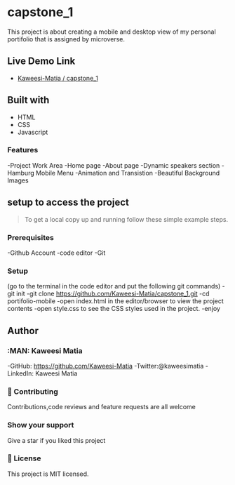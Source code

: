 # capstone_1

This project is about creating a mobile and desktop view of my personal portifolio that is assigned by microverse. 

## Live Demo Link

- [Kaweesi-Matia / capstone_1](https://kaweesi-matia.github.io/capstone_1/)

## Built with

- HTML
- CSS
- Javascript

### Features

-Project Work Area
-Home page
-About page
-Dynamic speakers section
-Hamburg Mobile Menu
-Animation and Transistion 
-Beautiful Background Images


## setup to access the project

> To get a local copy up and running follow these simple example steps.

### Prerequisites

-Github Account
-code editor
-Git

### Setup

(go to the terminal in the code editor and put the following git commands)
-git init
-git clone https://github.com/Kaweesi-Matia/capstone_1.git
-cd portifolio-mobile
-open index.html in the editor/browser to view the project contents
-open style.css to see the CSS styles used in the project.
-enjoy

## Author


### :MAN: Kaweesi Matia

-GitHub: https://github.com/Kaweesi-Matia
-Twitter:@kaweesimatia
-LinkedIn: Kaweesi Matia

### :handshake: Contributing

Contributions,code reviews and feature requests are all welcome

### Show your support

Give a star if you liked this project

### :memo: License

This project is MIT licensed.